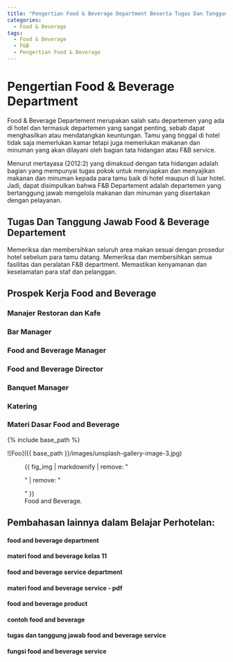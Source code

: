 ```yaml
---
title: "Pengertian Food & Beverage Department Beserta Tugas Dan Tanggung Jawab Food & Beverage Departement Paling Lengkap"
categories:
  - Food & Beverage
tags:
  - Food & Beverage
  - F&B
  - Pengertian Food & Beverage
---
```

# Pengertian Food & Beverage Department
Food & Beverage Departement merupakan salah satu departemen yang ada di hotel dan termasuk departemen yang sangat penting, sebab dapat menghasilkan atau mendatangkan keuntungan. Tamu yang tinggal di hotel tidak saja memerlukan kamar tetapi juga memerlukan makanan dan minuman yang akan dilayani oleh bagian tata hidangan atau F&B service.

Menurut mertayasa (2012:2) yang dimaksud dengan tata hidangan adalah bagian yang mempunyai tugas pokok untuk menyiapkan dan menyajikan makanan dan minuman kepada para tamu baik di hotel maupun di luar hotel. Jadi, dapat disimpulkan bahwa F&B Departement adalah departemen yang bertanggung jawab mengelola makanan dan minuman yang disertakan dengan pelayanan.


## Tugas Dan Tanggung Jawab Food & Beverage Departement
Memeriksa dan membersihkan seluruh area makan sesuai dengan prosedur hotel sebelum para tamu datang.
Memeriksa dan membersihkan semua fasilitas dan peralatan F&B department.
Memastikan kenyamanan dan keselamatan para staf dan pelanggan.

## Prospek Kerja Food and Beverage
### Manajer Restoran dan Kafe
### Bar Manager
### Food and Beverage Manager
### Food and Beverage Director
### Banquet Manager
### Katering

### Materi Dasar Food and Beverage

{% include base_path %}


![Foo]({{ base_path }}/images/unsplash-gallery-image-3.jpg)
<figure>
  {{ fig_img | markdownify | remove: "<p>" | remove: "</p>" }}
  <figcaption>Food and Beverage.</figcaption>
</figure>

## Pembahasan lainnya dalam Belajar Perhotelan:
#### food and beverage department
#### materi food and beverage kelas 11
#### food and beverage service department
#### materi food and beverage service - pdf
#### food and beverage product
#### contoh food and beverage
#### tugas dan tanggung jawab food and beverage service
#### fungsi food and beverage service

